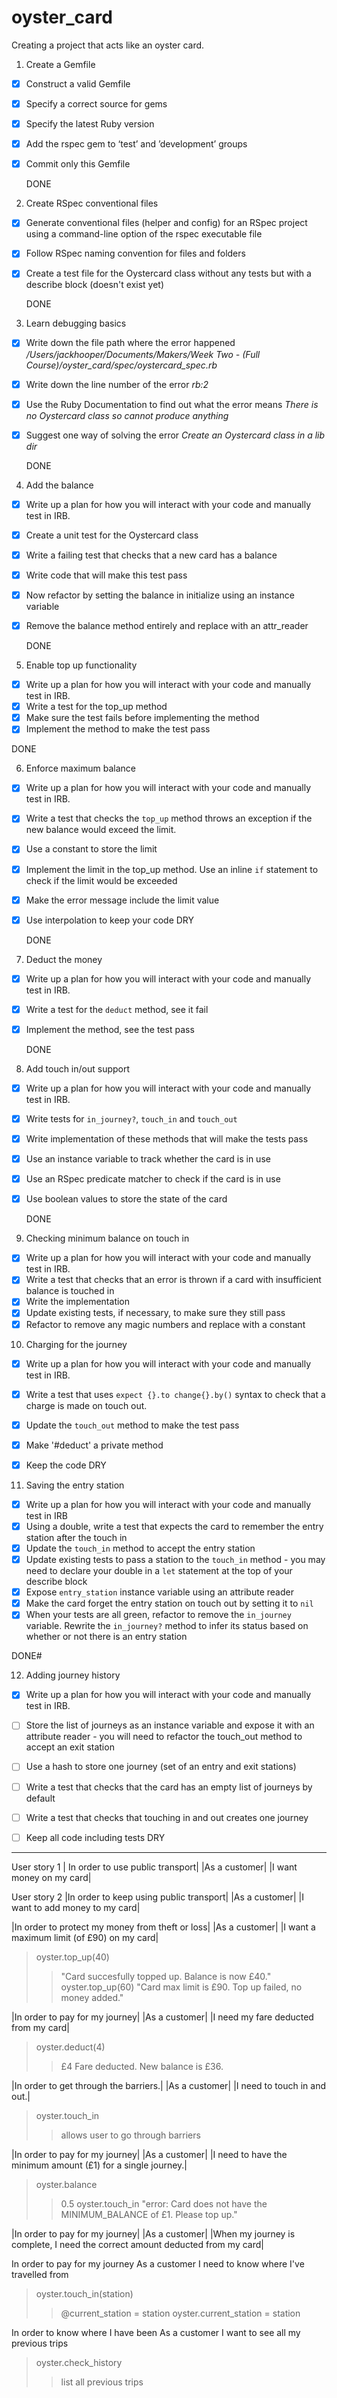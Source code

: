 # oyster_card

Creating a project that acts like an oyster card.


1. Create a Gemfile
- [x] Construct a valid Gemfile
- [x] Specify a correct source for gems
- [x] Specify the latest Ruby version
- [x] Add the rspec gem to ‘test’ and ’development’ groups
- [x] Commit only this Gemfile

  DONE

2. Create RSpec conventional files
- [x] Generate conventional files (helper and config) for an RSpec project using a command-line option of the rspec executable file
- [x] Follow RSpec naming convention for files and folders
- [x] Create a test file for the Oystercard class without any tests but with a describe block (doesn't exist yet)

  DONE

3. Learn debugging basics
- [x] Write down the file path where the error happened
*/Users/jackhooper/Documents/Makers/Week Two - (Full Course)/oyster_card/spec/oystercard_spec.rb*
- [x] Write down the line number of the error
*rb:2*
- [x] Use the Ruby Documentation to find out what the error means
*There is no Oystercard class so cannot produce anything*
- [x] Suggest one way of solving the error
*Create an Oystercard class in a lib dir*

  DONE

4. Add the balance
- [x] Write up a plan for how you will interact with your code and manually test in IRB.
- [x] Create a unit test for the Oystercard class
- [x] Write a failing test that checks that a new card has a balance
- [x] Write code that will make this test pass
- [x] Now refactor by setting the balance in initialize using an instance variable
- [x] Remove the balance method entirely and replace with an attr_reader

  DONE

5. Enable top up functionality
- [x] Write up a plan for how you will interact with your code and manually test in IRB.
- [x] Write a test for the top_up method
- [x] Make sure the test fails before implementing the method
- [x] Implement the method to make the test pass

DONE

6. Enforce maximum balance
- [x] Write up a plan for how you will interact with your code and manually test in IRB.
- [x] Write a test that checks the `top_up` method throws an exception if the new balance would exceed the limit.
- [x] Use a constant to store the limit
- [x] Implement the limit in the top_up method. Use an inline `if` statement to check if the limit would be exceeded
- [x] Make the error message include the limit value
- [x] Use interpolation to keep your code DRY

  DONE

7. Deduct the money
- [x] Write up a plan for how you will interact with your code and manually test in IRB.
- [x] Write a test for the `deduct` method, see it fail
- [x] Implement the method, see the test pass

  DONE

8. Add touch in/out support
- [x] Write up a plan for how you will interact with your code and manually test in IRB.
- [x] Write tests for `in_journey?`, `touch_in` and `touch_out`
- [x] Write implementation of these methods that will make the tests pass
- [x] Use an instance variable to track whether the card is in use
- [x] Use an RSpec predicate matcher to check if the card is in use
- [x] Use boolean values to store the state of the card

  DONE

9. Checking minimum balance on touch in
- [x] Write up a plan for how you will interact with your code and manually test in IRB.
- [x] Write a test that checks that an error is thrown if a card with insufficient balance is touched in
- [x] Write the implementation
- [x] Update existing tests, if necessary, to make sure they still pass
- [x] Refactor to remove any magic numbers and replace with a constant

10. Charging for the journey
- [x] Write up a plan for how you will interact with your code and manually test in IRB.
- [x] Write a test that uses `expect {}.to change{}.by()` syntax to check that a charge is made on touch out.
- [x] Update the `touch_out` method to make the test pass
- [x] Make '#deduct' a private method
- [x] Keep the code DRY


11. Saving the entry station

- [x] Write up a plan for how you will interact with your code and manually test in IRB
- [x] Using a double, write a test that expects the card to remember the entry station after the touch in
- [x] Update the `touch_in` method to accept the entry station
- [x] Update existing tests to pass a station to the `touch_in` method - you may need to declare your double in a `let` statement at the top of your describe block
- [x] Expose `entry_station` instance variable using an attribute reader
- [x] Make the card forget the entry station on touch out by setting it to `nil`
- [x] When your tests are all green, refactor to remove the `in_journey` variable. Rewrite the `in_journey?` method to infer its status based on whether or not there is an entry station

DONE#

12. Adding journey history
- [x] Write up a plan for how you will interact with your code and manually test in IRB.
- [ ] Store the list of journeys as an instance variable and expose it with an attribute reader - you will need to refactor the touch_out method to accept an exit station
- [ ] Use a hash to store one journey (set of an entry and exit stations)
- [ ] Write a test that checks that the card has an empty list of journeys by default
- [ ] Write a test that checks that touching in and out creates one journey
- [ ] Keep all code including tests DRY


----------------------------------

User story 1
| In order to use public transport|
|As a customer|
|I want money on my card|

User story 2
|In order to keep using public transport|
|As a customer|
|I want to add money to my card|

|In order to protect my money from theft or loss|
|As a customer|
|I want a maximum limit (of £90) on my card|

>oyster.top_up(40)
>> "Card succesfully topped up. Balance is now £40."
>oyster.top_up(60)
>> "Card max limit is £90. Top up failed, no money added."

|In order to pay for my journey|
|As a customer|
|I need my fare deducted from my card|

>oyster.deduct(4)
>> £4 Fare deducted. New balance is £36.

|In order to get through the barriers.|
|As a customer|
|I need to touch in and out.|

>oyster.touch_in
>> allows user to go through barriers

|In order to pay for my journey|
|As a customer|
|I need to have the minimum amount (£1) for a single journey.|

> oyster.balance
>> 0.5
> oyster.touch_in
>> "error: Card does not have the MINIMUM_BALANCE of £1. Please top up."

|In order to pay for my journey|
|As a customer|
|When my journey is complete, I need the correct amount deducted from my card|

In order to pay for my journey
As a customer
I need to know where I've travelled from

>oyster.touch_in(station)
>>@current_station = station
>oyster.current_station = station

In order to know where I have been
As a customer
I want to see all my previous trips

>oyster.check_history
>>list all previous trips
